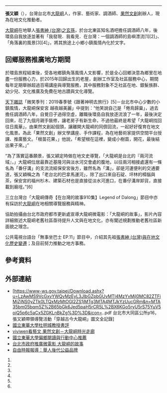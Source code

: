 -----

**張又穎**（），台灣台北市[大龍峒](../Page/大龍峒.md "wikilink")人，作家、藝術家、調酒師、[果然文創](https://news.ltn.com.tw/news/local/paper/1046297)創辦人，現為在地文化推動者。

[大龍峒](../Page/大龍峒.md "wikilink")在地舉人[張書紳 (台灣)之玄孫](../Page/張書紳_\(台灣\).md "wikilink")，於台北東區知名酒吧擔任調酒師八年，後環島自我放逐並著有「我發現．我看見．在台灣：一個調酒師的島嶼漂流\[1\]\[2\]」、「角落裏的風景\[3\]\[4\]」，將其旅途上小鄉小鎮風情內化於文字。

## 回鄉服務推廣地方期間

於環島旅程結束後，受各地鄉鎮角落風情人文影響，於是全心回鄉決意為鄉里在地盡一份服務心力，於2015年回歸出生的老屋，創辦工作室及社區服務中心，期間每年定期舉辦超過百場講座與導覽服務，其中服務對象不乏社區在地、銀髮族群、幼少兒、文化推廣及免費在地古蹟與文化導覽。

[天下雜誌](../Page/天下雜誌.md "wikilink")「微笑季刊：2019春季號《跟著神明去旅行》\[5\]－台北市中心少數的小鎮風情，大龍峒保安宮 越夜越美麗」中提到：“他笑說自己是「倦鳥歸巢」，過去擔任調酒師八年，自覺日子過得空虛，離職後環島自我放逐流浪了一年，最後決定回來，花了九個月親手裝修，讓老房子有新生命，不過他最終是希望「大龍峒找回往日風華」，由果然文創起個頭，讓離開大龍峒的同儕回流，一起好好復育在地文化風景。為此「果然文創」辦文學講座、手作課程，為在地藝術家提供空間平台授課、推廣藝文。「根苗花果，」他說，「希望根在這裡，變成小樹苗，開花，最後結出果子來。」”

“為了落實這番願景，張又穎定時做在地文史導覽，「大龍峒是台北的『兩河流域』，」大龍峒位居最靠近基隆河與淡水河交會處的腹地，以往兩河相接處還有一條名為「番仔溝」的支流流經保安宮後方，雖然名為「溝」，卻是河運便利的交通要道，張又穎稱之為「老台北的巴拿馬運河」，除了出口來自石碇、坪林的樟腦與茶，保安宮的福州杉木、建築石材也是直接從淡水河進口，在番仔溝岸卸貨，直接載到廟埕。”\[6\]

三立台灣台「大龍峒傳奇【在台灣的故事910集】Legend of Dalong」節目中亦有採訪於[大龍峒](../Page/大龍峒.md "wikilink")在地相關導覽服務與精神。

協助拍攝由台北市政府都市更新處宣導大龍峒微電影：「大龍峒的故事」，影片內容詳細敘述大龍峒老舊社區亟待提升人文與在地文化，亦有闡述規劃推動老舊社區新面貌之理念。

公共電視台語台「無事坐巴士 EP.11」節目中，介紹其先祖[張書紳 (台灣)與在地文化歷史變遷](../Page/張書紳_\(台灣\).md "wikilink")；及目前努力推動之地方事務。

## 參考資料

## 外部連結

  - \[<https://www-ws.gov.taipei/Download.ashx?u=LzAwMS9VcGxvYWQvMzEyL3JlbGZpbGUvMTI4MzYvMjI0MC82ZTFiMjZjNS0yZTk0LTQxMzMtOGI2ZS1jMTg3MTA4MTJkYzUucGRm&n=MTA35bm05bqm5Z%2B65bGk6Jed5paH5rCR5L%2BX6KGo5ryU5rS75YuV5oiQ5p6c5aCx5ZGKLnBkZg%3D%3D&icon=>..pdf 台北市大同區公所p16，張又穎帶領導覽活動「穿越古今大龍峒」圖文全記錄\]
  - [國立東華大學杜明城教授書評](http://kids.tpml.edu.tw/sp.asp?xdurl=bookDetail.asp&gicuitem=539689&mp=100)
  - [viviwen看藝文 果然文創－大龍峒時光走廊](https://viviwen.pixnet.net/blog/post/463318295-%E3%80%90viviwen%E7%9C%8B%E8%97%9D%E6%96%87%E3%80%91%E6%9E%9C%E7%84%B6%E6%96%87%E5%89%B5%EF%BC%8D%E5%A4%A7%E9%BE%8D%E5%B3%92%E6%99%82%E5%85%89%E8%B5%B0%E5%BB%8A)
  - [國立東華大學偏鄉閱讀與行動中心推薦](http://134.208.15.159/book/2987)
  - [台北市政府推廣微電影 大龍峒的故事](https://www.youtube.com/watch?v=EVsGu9Y0oHk)
  - [自由時報報導：舉人後代公益品牌](https://news.ltn.com.tw/news/local/paper/1046297)

<!-- end list -->

1.
2.
3.
4.
5.
6.